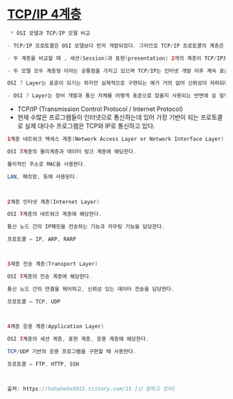 # [TCP/IP 4계층](https://hahahoho5915.tistory.com/15)
```java
 * OSI 모델과 TCP/IP 모델 비교

- TCP/IP 프로토콜은 OSI 모델보다 먼저 개발되었다. 그러므로 TCP/IP 프로토콜의 계층은 OSI 모델의 계층과 정확하게 일치하지 않는다.

- 두 계층을 비교할 때 , 세션(Session)과 표현(presentation) 2개의 계층이 TCP/IP프로토콜 그룹에 없다는 것을 알 수 있다.

- 두 모델 모두 계층형 이라는 공통점을 가지고 있으며 TCP/IP는 인터넷 개발 이후 계속 표준화되어 신뢰성이 우수인 반면, 

OSI 7 Layer는 표준이 되기는 하지만 실제적으로 구현되는 예가 거의 없어 신뢰성이 저하되어있다.

- OSI 7 Layer는 장비 개발과 통신 자체를 어떻게 표준으로 잡을지 사용되는 반면에 실 질적인 통신 자체는 TCP/IP 프로토콜을 사용한다.
```


* TCP/IP (Transmission Control Protocol / Internet Protocol)
* 현재 수많은 프로그램들이 인터넷으로 통신하는데 있어 가장 기반이 되는 프로토콜로 실제 대다수 프로그램은 TCP와 IP로 통신하고 있다. 

```java
1계층 네트워크 액세스 계층(Network Access Layer or Network Interface Layer)

OSI 7계층의 물리계층과 데이터 링크 계층에 해당한다.

물리적인 주소로 MAC을 사용한다.

LAN, 패킷망, 등에 사용된다.

 

2계층 인터넷 계층(Internet Layer)

OSI 7계층의 네트워크 계층에 해당한다. 

통신 노드 간의 IP패킷을 전송하는 기능과 라우팅 기능을 담당한다.

프로토콜 – IP, ARP, RARP



3계층 전송 계층(Transport Layer)

OSI 7계층의 전송 계층에 해당한다.

통신 노드 간의 연결을 제어하고, 신뢰성 있는 데이터 전송을 담당한다.

프로토콜 – TCP, UDP

 

4계층 응용 계층(Application Layer)

OSI 7계층의 세션 계층, 표현 계층, 응용 계층에 해당한다.

TCP/UDP 기반의 응용 프로그램을 구현할 때 사용한다.

프로토콜 – FTP, HTTP, SSH



출처: https://hahahoho5915.tistory.com/15 [넌 잘하고 있어]
```
